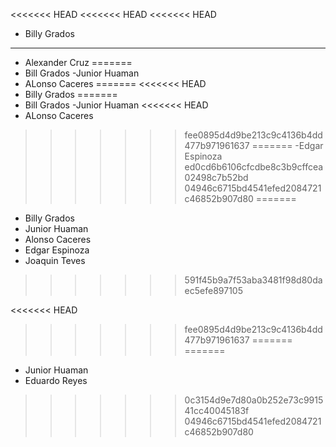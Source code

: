 <<<<<<< HEAD
<<<<<<< HEAD
<<<<<<< HEAD
- Billy Grados
----------------------------
- Alexander Cruz 
=======
-   Bill Grados 
-Junior Huaman
- ALonso Caceres
=======
<<<<<<< HEAD
- Billy Grados
=======
-   Bill Grados 
-Junior Huaman
<<<<<<< HEAD
- ALonso Caceres
>>>>>>> fee0895d4d9be213c9c4136b4dd477b971961637
=======
-Edgar Espinoza
>>>>>>> ed0cd6b6106cfcdbe8c3b9cffcea02498c7b52bd
>>>>>>> 04946c6715bd4541efed2084721c46852b907d80
=======
- Billy Grados 
- Junior Huaman
- Alonso Caceres
- Edgar Espinoza
- Joaquin Teves
>>>>>>> 591f45b9a7f53aba3481f98d80daec5efe897105

<<<<<<< HEAD
>>>>>>> fee0895d4d9be213c9c4136b4dd477b971961637
=======
=======
- Junior Huaman
- Eduardo Reyes
>>>>>>> 0c3154d9e7d80a0b252e73c991541cc40045183f
>>>>>>> 04946c6715bd4541efed2084721c46852b907d80
